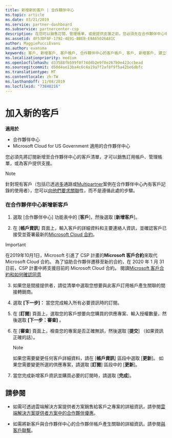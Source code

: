 ```yaml
---
title: 新增新的客戶 | 合作夥伴中心
ms.topic: article
ms.date: 03/21/2019
ms.service: partner-dashboard
ms.subservice: partnercenter-csp
description: 在您可以銷售訂閱、管理帳單，或是提供支援之前，您必須先在合作夥伴中心中建立客戶的記錄。
ms.assetid: 4F53DFAF-1792-4E91-BBEB-E9A65026A81C
author: MaggiePucciEvans
ms.author: evansma
keywords: 客戶, 新增客戶, 客戶帳戶, 合作夥伴中心的客戶帳戶, 客戶, 新增客戶, 建立客戶帳戶
ms.localizationpriority: medium
ms.openlocfilehash: d33588fb599f0f74ddb2e9f0e267b9e423ccbead
ms.sourcegitcommit: d50d4ae13ba4c6c4a19a7f2af8f9f5a42be6dbfc
ms.translationtype: MT
ms.contentlocale: zh-TW
ms.lasthandoff: 11/08/2019
ms.locfileid: "73840216"
---
```

# <a name="add-a-new-customer"></a>加入新的客戶

**適用於**

-  合作夥伴中心
-  Microsoft Cloud for US Government 適用的合作夥伴中心

您必須先將訂閱新增至合作夥伴中心的客戶清單，才可以銷售訂用帳戶、管理帳單，或為客戶提供支援。

>[!NOTE]
>針對現有客戶（包括已透過[多](multichannel.md)通路或[Multipartner](multipartner.md)案例在合作夥伴中心內有客戶記錄的使用者），您可以[向他們要求關聯](request-a-relationship-with-a-customer.md)性，而不是遵循此處的步驟。

### <a name="to-add-a-new-customer-in-partner-center"></a>在合作夥伴中心新增新客戶

1. 選取 [合作夥伴中心] 功能表中的 [**客戶**]，然後選取 [**新增客戶**]。

2. 在 [**帳戶資訊**] 頁面上，輸入客戶的詳細資料和主要連絡人資訊，並確認客戶已接受並簽署最新的[Microsoft Cloud 合約](agreements.md)。

>[!IMPORTANT] 
> 在2019年10月1日，Microsoft 引進了 CSP 計畫的**Microsoft 客戶合約**來取代 Microsoft Cloud 合約。 為了協助合作夥伴遷移至新的合約，在 2020 年 1 月 31 日前，CSP 計畫中將支援目前的 Microsoft Cloud 合約。 閱讀[Microsoft 客戶合約和如何確認同意](confirm-customer-consent.md)
  
3. 如果您是間接提供者，請從清單中選取您想要與此客戶訂用帳戶產生關聯的間接轉銷商。

4. 選取 **[下一步]：** 當您完成輸入所有必要資訊時的訂閱。

5. 在 [**訂閱**] 頁面上，選取您的客戶想要向您購買的供應專案、輸入授權數量，然後選取 **[下一步：審查]** 。

6. 在 [**審查**] 頁面上，檢查您的專案是否正確無誤，然後選取 [**提交**] （如果資訊正確的話）。

    >[!NOTE]
    >如果您需要變更任何客戶詳細資料，請在 [**帳戶資訊**] 區段中選取 [**更新**]。 如果您需要變更所選的供應專案，請選取 [**訂閱**] 區段中的 [**更新**]。

7. 當您完成新增客戶資訊並購買必要的訂閱時，請選取 [**完成**]。

## <a name="see-also"></a>請參閱

- 如需可透過雲端解決方案提供者方案銷售給客戶之專案的詳細資訊，請參閱[雲端解決方案提供者方案中的合作夥伴優惠](csp-offers.md)。

- 如需將新客戶與合作夥伴中心的合作夥伴帳戶產生關聯的詳細資訊，請參閱[與客戶聯繫](customer-accounts.md)。